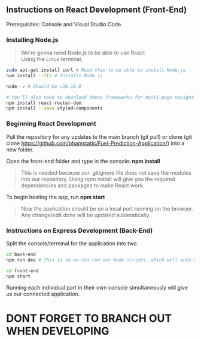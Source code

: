 ## Instructions on React Development (Front-End)
Prerequisites: Console and Visual Studio Code.

### Installing Node.js
> We're gonna need Node.js to be able to use React <br>
Using the Linux terminal, 
```bash
sudo apt-get install curl # Need this to be able to install Node.js
nvm install --lts # Installs Node.js

node -v # Should be v18.18.0

# You'll also need to download these frameworks for multi-page navigation.
npm install react-router-dom 
npm install --save styled-components
```
### Beginning React Development
Pull the repository for any updates to the main branch (git pull) or clone (git clone https://github.com/phamstatic/Fuel-Prediction-Application/) into a new folder.

Open the front-end folder and type in the console: **npm install** <br>
> This is needed because our .gitignore file does not save the modules into our repository. Using npm install will give you the required dependencies and packages to make React work.

To begin hosting the app, run **npm start**
> Now the application should be on a local port running on the browser. Any change/edit done will be updated automatically.

### Instructions on Express Development (Back-End)
Split the console/terminal for the application into two.
```bash
cd back-end
npm run dev # This is so we can run our Node scripts, which will auto-update the back-end whenever it is changed.
```
```bash
cd front-end
npm start
```
Running each individual part in their own console simultaneously will give us our connected application.

# DONT FORGET TO BRANCH OUT WHEN DEVELOPING
